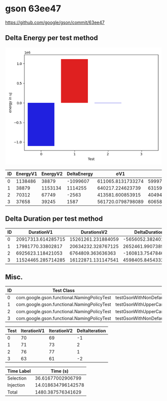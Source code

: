 # gson 63ee47


https://github.com/google/gson/commit/63ee47



## Delta Energy per test method

![](./gson_delta_energy_0_v.png)


| ID | EnergyV1 | EnergyV2 | DeltaEnergy | σV1 | σV2 |
| --- | --- | --- | --- | --- | --- |
| 0 | 1138486 | 38879 | -1099607 | 611065.8131733274 | 599972.4895116055 |
| 1 | 38879 | 1153134 | 1114255 | 640217.224623739 | 631595.8918873358 |
| 2 | 70312 | 67749 | -2563 | 413581.600853915 | 404949.9139354219 |
| 3 | 37658 | 39245 | 1587 | 561720.0798798089 | 606581.1481284732 |

## Delta Duration per test method


| ID | DurationV1 | DurationsV2 | DeltaDuration |
| --- | --- | --- | --- |
| 0 | 20917313.614285715 | 15261261.231884059 | -5656052.382401656 |
| 1 | 17981770.33802817 | 20634232.328767125 | 2652461.9907389544 |
| 2 | 6925623.118421053 | 6764809.363636363 | -160813.75478468928 |
| 3 | 11524465.285714285 | 16122871.131147541 | 4598405.845433256 |

## Misc.

| ID | Test Class | Test Method |
| --- | --- | --- |
| 0 | com.google.gson.functional.NamingPolicyTest | testGsonWithNonDefaultFieldNamingPolicyDeserialiation |
| 1 | com.google.gson.functional.NamingPolicyTest | testGsonWithUpperCamelCaseSpacesPolicySerialiation |
| 2 | com.google.gson.functional.NamingPolicyTest | testGsonWithUpperCamelCaseSpacesPolicyDeserialiation |
| 3 | com.google.gson.functional.NamingPolicyTest | testGsonWithNonDefaultFieldNamingPolicySerialization |




| Test | IterationV1 | IterationV2 | DeltaIteration |
| --- | --- | --- | --- |
| 0 | 70 | 69 | -1 |
| 1 | 71 | 73 | 2 |
| 2 | 76 | 77 | 1 |
| 3 | 63 | 61 | -2 |



| Time Label | Time (s) |
| --- | --- |
| Selection | 36.61677002906799 |
| Injection | 14.018634796142578 |
| Total | 1480.387576341629 |


